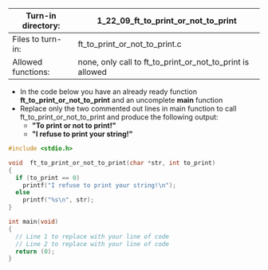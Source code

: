 Turn-in directory: | 1_22_09_ft_to_print_or_not_to_print |
-------------|-------------|
Files to turn-in: | ft_to_print_or_not_to_print.c |
Allowed functions: | none, only call to ft_to_print_or_not_to_print is allowed |



* In the code below you have an already ready function **ft_to_print_or_not_to_print** and an uncomplete **main** function
* Replace only the two commented out lines in main function to call ft_to_print_or_not_to_print and produce the following output:
  - **"To print or not to print!"**
  - **"I refuse to print your string!"**

<endl>
  
  ```C
  #include <stdio.h>
  
  void  ft_to_print_or_not_to_print(char *str, int to_print)
  {
    if (to_print == 0)
      printf("I refuse to print your string!\n");
    else
      printf("%s\n", str);
  }
  
  int main(void)
  {
    // Line 1 to replace with your line of code
    // Line 2 to replace with your line of code
    return (0);
  }
  ```
